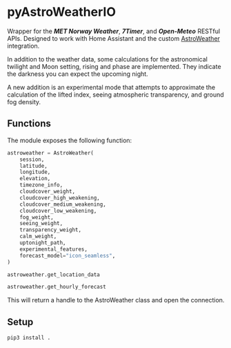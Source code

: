 # pyAstroWeatherIO

Wrapper for the ***MET Norway Weather***, ***7Timer***, and ***Open-Meteo*** RESTful APIs. Designed to work with Home Assistant and the custom [AstroWeather](https://github.com/mawinkler/astroweather) integration.

In addition to the weather data, some calculations for the astronomical twilight and Moon setting, rising and phase are implemented. They indicate the darkness you can expect the upcoming night.

A new addition is an experimental mode that attempts to approximate the calculation of the lifted index, seeing atmospheric transparency, and ground fog density.

## Functions

The module exposes the following function:

```python
astroweather = AstroWeather(
    session,
    latitude,
    longitude,
    elevation,
    timezone_info,
    cloudcover_weight,
    cloudcover_high_weakening,
    cloudcover_medium_weakening,
    cloudcover_low_weakening,
    fog_weight,
    seeing_weight,
    transparency_weight,
    calm_weight,
    uptonight_path,
    experimental_features,
    forecast_model="icon_seamless",
)

astroweather.get_location_data

astroweather.get_hourly_forecast
```

This will return a handle to the AstroWeather class and open the connection.

## Setup

```sh
pip3 install .
```
